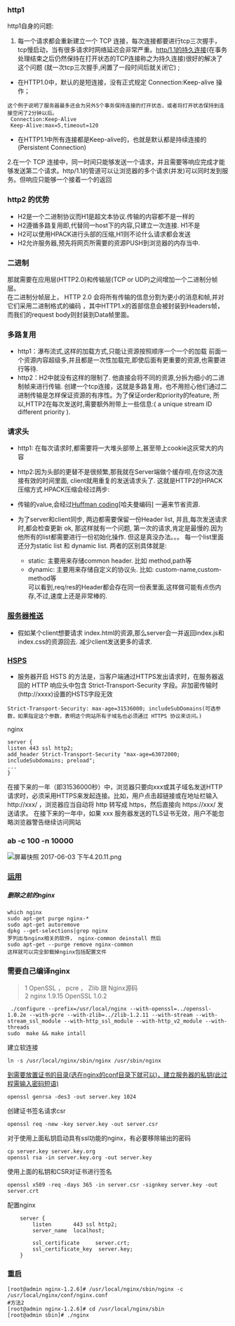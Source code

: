 ### http1
http1自身的问题:
 1. 每一个请求都会重新建立一个 TCP 连接，每次连接都要进行tcp三次握手，tcp慢启动，当有很多请求时网络延迟会非常严重。[http/1.1的持久连接](http://blog.csdn.net/u011446963/article/details/46391281)(在事务处理结束之后仍然保持在打开状态的TCP连接称之为持久连接)很好的解决了这个问题 (就一次tcp三次握手,闲置了一段时间后就关闭它) ;
   - 在HTTP1.0中，默认的是短连接，没有正式规定 Connection:Keep-alive 操作；
 ```
 这个例子说明了服务器最多还会为另外5个事务保持连接的打开状态，或者将打开状态保持到连接空闲了2分钟以后。
  Connection:Keep-Alive
  Keep-Alive:max=5,timeout=120
 ```
   - 在HTTP1.1中所有连接都是Keep-alive的，也就是默认都是持续连接的(Persistent Connection)



 2.在一个 TCP 连接中，同一时间只能够发送一个请求，并且需要等响应完成才能够发送第二个请求。http/1.1的管道可以让浏览器的多个请求(并发)可以同时发到服务。但响应只能够一个接着一个的返回  



###  http2 的优势
-  H2是一个二进制协议而H1是超文本协议.传输的内容都不是一样的  
-  H2遵循多路复用即,代替同一host下的内容,只建立一次连接. H1不是
-  H2可以使用HPACK进行头部的压缩,H1则不论什么请求都会发送  
-   H2允许服务器,预先将网页所需要的资源PUSH到浏览器的内存当中.     



### 二进制  
 那就需要在应用层(HTTP2.0)和传输层(TCP or UDP)之间增加一个二进制分帧层。    
在二进制分帧层上， HTTP 2.0 会将所有传输的信息分割为更小的消息和帧,并对它们采用二进制格式的编码 ，其中HTTP1.x的首部信息会被封装到Headers帧，而我们的request body则封装到Data帧里面。


 
 
###  多路复用  
- http1：瀑布流式,这样的加载方式,只能让资源按照顺序一个一个的加载
 前面一个资源内容超级多,并且都是一次性加载完,即使后面有更重要的资源,也需要进行等待.
- http2：H2中就没有这样的限制了. 他直接会将不同的资源,分拆为细小的二进制帧来进行传输.
 创建一个tcp连接，这就是多路复用，也不用担心他们通过二进制传输是怎样保证资源的有序性。为了保证order和priority的feature, 所以,HTTP2在每次发送时,需要额外附带上一些信息:( a unique stream ID    different priority ).
  


###  请求头
- http1: 在每次请求时,都需要将一大堆头部带上,甚至带上cookie这灰常大的内容
- http2:因为头部的更替不是很频繁,那我就在Server端做个缓存呗,在你这次连接有效的时间里面, client就用重复的发送请求头了. 这就是HTTP2的HPACK压缩方式.HPACK压缩会经过两步:


- 传输的value,会经过[Huffman coding](http://baike.baidu.com/link?url=vFroMkFHh3TFgE-B9iIFXboG_4zrwJoW5hoB_HnNC47-XO9XamQrM7WWFdznXx-iELkgxalf3HKPNHkan8CGG7HlAALIhasED8F3K2BC5RaSU_eejIo7onSyKSBtqa2ccgQ4C6WGd0_lGPFXN24EgL5EBGQyK7AGpfrNwX5MPU_cPyK8JtlFogOi6Shds0JP)[哈夫曼编码] 一遍来节省资源.  
- 为了server和client同步, 两边都需要保留一份Header list, 并且,每次发送请求时,都会检查更新
ok, 那这样就有一个问题, 第一次的请求,肯定是最慢的.因为他所有的list都需要进行一份初始化操作. 但这是真没办法。。。
每一个list里面还分为static list 和 dynamic list. 两者的区别具体就是:  
  - static: 主要用来存储common header. 比如 method,path等  
  - dynamic: 主要用来存储自定义的协议头. 比如: custom-name,custom-method等  
可以看到,req/res的Header都会存在同一份表里面,这样做可能有点伤内存,不过,速度上还是非常棒的.



### [服务器推送](https://47.94.95.52:8081/)

- 假如某个client想要请求 index.html的资源,那么server会一并返回index.js和index.css的资源回去. 减少client发送更多的请求.
 


### [HSPS](https://47.94.95.52:9991/option)
- 服务器开启 HSTS 的方法是，当客户端通过HTTPS发出请求时，在服务器返回的 HTTP 响应头中包含 Strict-Transport-Security 字段。非加密传输时(http://xxxx)设置的HSTS字段无效
 ```
 Strict-Transport-Security: max-age=31536000; includeSubDomains(可选参数，如果指定这个参数，表明这个网站所有子域名也必须通过 HTTPS 协议来访问。)
 ```
 nginx 
 ```
 server {
listen 443 ssl http2;
add_header Strict-Transport-Security "max-age=63072000; includeSubdomains; preload";
...
}
 ```
 在接下来的一年（即31536000秒）中，浏览器只要向xxx或其子域名发送HTTP请求时，必须采用HTTPS来发起连接。比如，用户点击超链接或在地址栏输入 http://xxx/ ，浏览器应当自动将 http 转写成 https，然后直接向 https://xxx/ 发送请求。
在接下来的一年中，如果 xxx 服务器发送的TLS证书无效，用户不能忽略浏览器警告继续访问网站



### ab -c 100 -n 10000
![屏幕快照 2017-06-03 下午4.20.11.png](/file/download?file=%E5%B1%8F%E5%B9%95%E5%BF%AB%E7%85%A7%202017-06-03%20%E4%B8%8B%E5%8D%884.20.11.png)



###  [运用](http://www.tuicool.com/articles/aqyMve)
#####  删除之前的nginx
 ```
 which nginx 
 sudo apt-get purge nginx-*
 sudo apt-get autoremove
 dpkg --get-selections|grep nginx
罗列出与nginx相关的软件， nginx-common deinstall 然后
sudo apt-get --purge remove nginx-common
这样就可以完全卸载掉nginx包括配置文件
 ```


 
 ### 需要自己编译nginx
>1 OpenSSL ， pcre ， Zlib 跟 Nginx源码  
>2 nginx  1.9.15 OpenSSL 1.0.2  
 ```
  ./configure --prefix=/usr/local/nginx --with-openssl=../openssl-1.0.2e --with-pcre --with-zlib=../zlib-1.2.11 --with-stream --with-stream_ssl_module --with-http_ssl_module --with-http_v2_module --with-threads
sudo  make && make intall 
 ```
 
 
 建立软连接
 ```
 ln -s /usr/local/nginx/sbin/nginx /usr/sbin/nginx
 ```
 
 
 [到需要放置证书的目录(选在nginx的conf目录下就可以)，建立服务器的私钥(此过程需输入密码短语)](http://www.2cto.com/article/201602/489445.html)
```
openssl genrsa -des3 -out server.key 1024
```


 创建证书签名请求csr
```
openssl req -new -key server.key -out server.csr
```


 对于使用上面私钥启动具有ssl功能的nginx，有必要移除输出的密码
```
cp server.key server.key.org
openssl rsa -in server.key.org -out server.key
```


  使用上面的私钥和CSR对证书进行签名
```
openssl x509 -req -days 365 -in server.csr -signkey server.key -out server.crt
```


配置nginx
```
    server {
        listen       443 ssl http2;
        server_name  localhost;

        ssl_certificate     server.crt;
        ssl_certificate_key  server.key;
    }
```



 ### 重启
 ```
 [root@admin nginx-1.2.6]# /usr/local/nginx/sbin/nginx -c /usr/local/nginx/conf/nginx.conf 
#方法2 
[root@admin nginx-1.2.6]# cd /usr/local/nginx/sbin 
[root@admin sbin]# ./nginx 
 ```
